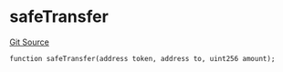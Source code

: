 # safeTransfer
[Git Source](https://github.com/zammdefi/zRouter/blob/d82472ed26014c26a3a1fe7b0de5e2d744c66e34/src/zRouter.sol)


```solidity
function safeTransfer(address token, address to, uint256 amount);
```


